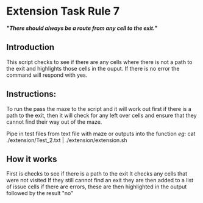 # Extension Task Rule 7
***"There should always be a route from any cell to the exit."***

## Introduction 
This script checks to see if there are any cells where there is not a path to the exit and highlights those cells in the ouput. 
If there is no error the command will respond with yes. 

## Instructions: 
To run the pass the maze to the script and it will work out first if there is a path to the exit, then it will check for any left over cells and ensure that they cannot find their way out of the maze. 

Pipe in test files from text file with maze or outputs into the function
*eg:*  cat ./extension/Test_2.txt  | ./extension/extension.sh  

## How it works
First is checks to see if there is a path to the exit
It checks any cells that were not visited 
If they still cannot find an exit they are then added to a list of issue cells
if there are errors, these are then highlighted in the output followed by the result "no"
